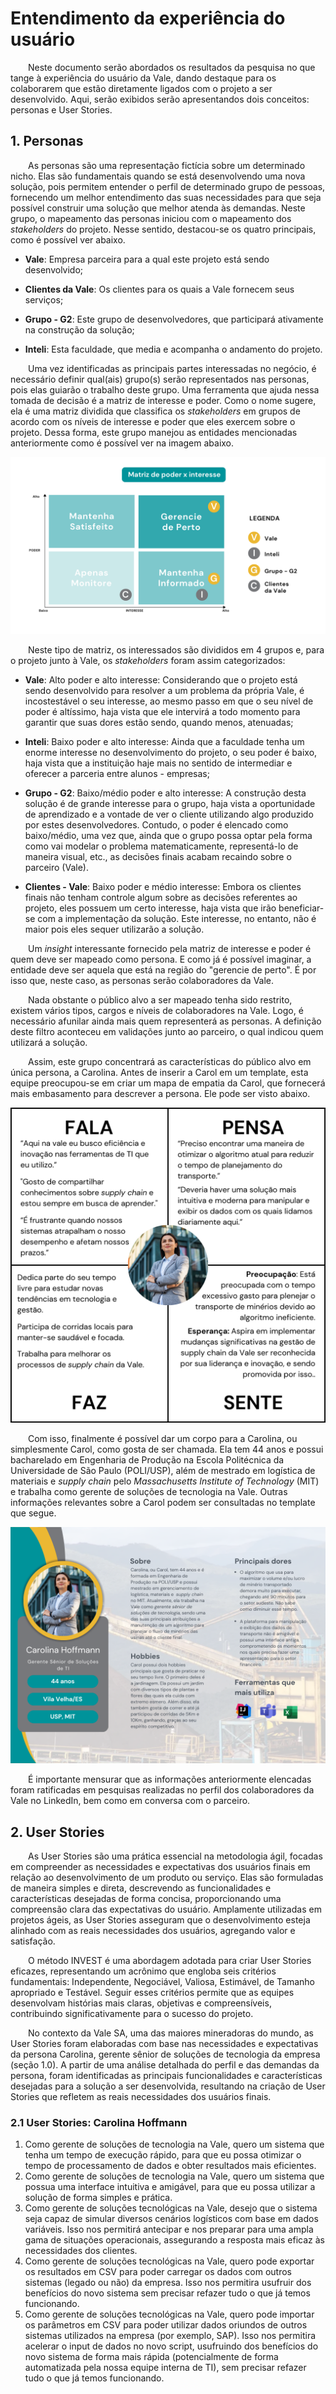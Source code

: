 # Entendimento da experiência do usuário

&emsp;&emsp;Neste documento serão abordados os resultados da pesquisa no que tange à experiência do usuário da Vale, dando destaque para os colaborarem que estão diretamente ligados com o projeto a ser desenvolvido. Aqui, serão exibidos serão apresentandos dois conceitos: personas e User Stories.

## 1. Personas

&emsp;&emsp;As personas são uma representação fictícia sobre um determinado nicho. Elas são fundamentais quando se está desenvolvendo uma nova solução, pois permitem entender o perfil de determinado grupo de pessoas, fornecendo um melhor entendimento das suas necessidades para que seja possível construir uma solução que melhor atenda às demandas. Neste grupo, o mapeamento das personas iniciou com o mapeamento dos _stakeholders_ do projeto. Nesse sentido, destacou-se os quatro principais, como é possível ver abaixo.

-   **Vale**: Empresa parceira para a qual este projeto está sendo desenvolvido;

-   **Clientes da Vale**: Os clientes para os quais a Vale fornecem seus serviços;

-   **Grupo - G2**: Este grupo de desenvolvedores, que participará ativamente na construção da solução;

-   **Inteli**: Esta faculdade, que media e acompanha o andamento do projeto.

&emsp;&emsp;Uma vez identificadas as principais partes interessadas no negócio, é necessário definir qual(ais) grupo(s) serão representados nas personas, pois elas guiarão o trabalho deste grupo. Uma ferramenta que ajuda nessa tomada de decisão é a matriz de interesse e poder. Como o nome sugere, ela é uma matriz dividida que classifica os _stakeholders_ em grupos de acordo com os níveis de interesse e poder que eles exercem sobre o projeto. Dessa forma, este grupo manejou as entidades mencionadas anteriormente como é possível ver na imagem abaixo.

![Matriz de Poder e Interesse](./assets/matriz-poder-interesse.png)

&emsp;&emsp;Neste tipo de matriz, os interessados são divididos em 4 grupos e, para o projeto junto à Vale, os _stakeholders_ foram assim categorizados:

-   **Vale**: Alto poder e alto interesse: Considerando que o projeto está sendo desenvolvido para resolver a um problema da própria Vale, é incostestável o seu interesse, ao mesmo passo em que o seu nível de poder é altíssimo, haja vista que ele intervirá a todo momento para garantir que suas dores estão sendo, quando menos, atenuadas;

-   **Inteli**: Baixo poder e alto interesse: Ainda que a faculdade tenha um enorme interesse no desenvolvimento do projeto, o seu poder é baixo, haja vista que a instituição haje mais no sentido de intermediar e oferecer a parceria entre alunos - empresas;

-   **Grupo - G2**: Baixo/médio poder e alto interesse: A construção desta solução é de grande interesse para o grupo, haja vista a oportunidade de aprendizado e a vontade de ver o cliente utilizando algo produzido por estes desenvolvedores. Contudo, o poder é elencado como baixo/médio, uma vez que, ainda que o grupo possa optar pela forma como vai modelar o problema matematicamente, representá-lo de maneira visual, etc., as decisões finais acabam recaindo sobre o parceiro (Vale).

-   **Clientes - Vale**: Baixo poder e médio interesse: Embora os clientes finais não tenham controle algum sobre as decisões referentes ao projeto, eles possuem um certo interesse, haja vista que irão beneficiar-se com a implementação da solução. Este interesse, no entanto, não é maior pois eles sequer utilizarão a solução.

&emsp;&emsp;Um _insight_ interessante fornecido pela matriz de interesse e poder é quem deve ser mapeado como persona. E como já é possível imaginar, a entidade deve ser aquela que está na região do "gerencie de perto". É por isso que, neste caso, as personas serão colaboradores da Vale.

&emsp;&emsp;Nada obstante o público alvo a ser mapeado tenha sido restrito, existem vários tipos, cargos e níveis de colaboradores na Vale. Logo, é necessário afunilar ainda mais quem representerá as personas. A definição deste filtro aconteceu em validações junto ao parceiro, o qual indicou quem utilizará a solução.

&emsp;&emsp;Assim, este grupo concentrará as características do público alvo em única persona, a Carolina. Antes de inserir a Carol em um template, esta equipe preocupou-se em criar um mapa de empatia da Carol, que fornecerá mais embasamento para descrever a persona. Ele pode ser visto abaixo.

![Mapa de empatia - Carolina](./assets/mapa-empatia-carolina.png)

&emsp;&emsp;Com isso, finalmente é possível dar um corpo para a Carolina, ou simplesmente Carol, como gosta de ser chamada. Ela tem 44 anos e possui bacharelado em Engenharia de Produção na Escola Politécnica da Universidade de São Paulo (POLI/USP), além de mestrado em logística de materiais e _supply chain_ pelo _Massachusetts Institute of Technology_ (MIT) e trabalha como gerente de soluções de tecnologia na Vale. Outras informações relevantes sobre a Carol podem ser consultadas no template que segue.

![Persona - Carolina](./assets/persona-carolina.png)

&emsp;&emsp;É importante mensurar que as informações anteriormente elencadas foram ratificadas em pesquisas realizadas no perfil dos colaboradores da Vale no LinkedIn, bem como em conversa com o parceiro.

## 2. User Stories

&emsp;&emsp;As User Stories são uma prática essencial na metodologia ágil, focadas em compreender as necessidades e expectativas dos usuários finais em relação ao desenvolvimento de um produto ou serviço. Elas são formuladas de maneira simples e direta, descrevendo as funcionalidades e características desejadas de forma concisa, proporcionando uma compreensão clara das expectativas do usuário. Amplamente utilizadas em projetos ágeis, as User Stories asseguram que o desenvolvimento esteja alinhado com as reais necessidades dos usuários, agregando valor e satisfação.

&emsp;&emsp;O método INVEST é uma abordagem adotada para criar User Stories eficazes, representando um acrônimo que engloba seis critérios fundamentais: Independente, Negociável, Valiosa, Estimável, de Tamanho apropriado e Testável. Seguir esses critérios permite que as equipes desenvolvam histórias mais claras, objetivas e compreensíveis, contribuindo significativamente para o sucesso do projeto.

&emsp;&emsp;No contexto da Vale SA, uma das maiores mineradoras do mundo, as User Stories foram elaboradas com base nas necessidades e expectativas da persona Carolina, gerente sênior de soluções de tecnologia da empresa (seção 1.0). A partir de uma análise detalhada do perfil e das demandas da persona, foram identificadas as principais funcionalidades e características desejadas para a solução a ser desenvolvida, resultando na criação de User Stories que refletem as reais necessidades dos usuários finais.

### 2.1 User Stories: Carolina Hoffmann

1. Como gerente de soluções de tecnologia na Vale, quero um sistema que tenha um tempo de execução rápido, para que eu possa otimizar o tempo de processamento de dados e obter resultados mais eficientes.
2. Como gerente de soluções de tecnologia na Vale, quero um sistema que possua uma interface intuitiva e amigável, para que eu possa utilizar a solução de forma simples e prática.
3. Como gerente de soluções tecnológicas na Vale, desejo que o sistema seja capaz de simular diversos cenários logísticos com base em dados variáveis. Isso nos permitirá antecipar e nos preparar para uma ampla gama de situações operacionais, assegurando a resposta mais eficaz às necessidades dos clientes.
4. Como gerente de soluções tecnológicas na Vale, quero pode exportar os resultados em CSV para poder carregar os dados com outros sistemas (legado ou não) da empresa. Isso nos permitira usufruir dos benefícios do novo sistema sem precisar refazer tudo o que já temos funcionando.
5. Como gerente de soluções tecnológicas na Vale, quero pode importar os parâmetros em CSV para poder utilizar dados oriundos de outros sistemas utilizados na empresa (por exemplo, SAP). Isso nos permitira acelerar o input de dados no novo script, usufruindo dos benefícios do novo sistema de forma mais rápida (potencialmente de forma automatizada pela nossa equipe interna de TI), sem precisar refazer tudo o que já temos funcionando.
